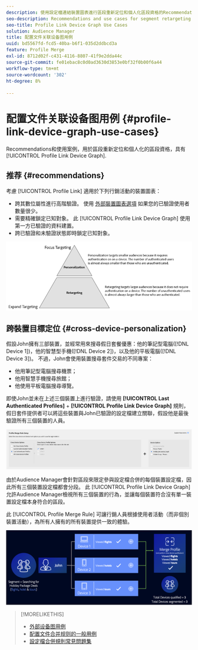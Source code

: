 ```yaml
---
description: 使用設定檔連結裝置圖表進行區段重新定位和個人化區段資格的Recommendations和使用案例。
seo-description: Recommendations and use cases for segment retargeting and personalized segment qualification with the Profile Link device graph.
seo-title: Profile Link Device Graph Use Cases
solution: Audience Manager
title: 配置文件关联设备图用例
uuid: bd5567fd-fcd5-40ba-b6f1-035d2ddbcd3a
feature: Profile Merge
exl-id: 8712d02f-c431-4116-8807-41f9e2dda44c
source-git-commit: fe01ebac8c0d0ad3630d3853e0bf32f0b00f6a44
workflow-type: tm+mt
source-wordcount: '302'
ht-degree: 8%

---
```


# 配置文件关联设备图用例 {#profile-link-device-graph-use-cases}

Recommendations和使用案例，用於區段重新定位和個人化的區段資格，具有 [!UICONTROL Profile Link Device Graph].

## 推荐 {#recommendations}

考慮 [!UICONTROL Profile Link] 適用於下列行銷活動的裝置圖表：

* 跨其數位屬性進行高階驗證。 使用 [外部裝置圖表選項](merge-rule-definitions.md#device-options) 如果您的已驗證使用者數量很少。
* 需要精確鎖定已知對象。 此 [!UICONTROL Profile Link Device Graph] 使用第一方已驗證的資料建置。
* 跨已驗證和未驗證狀態即時鎖定已知對象。

![](assets/merge-rule-triangle2.png)

## 跨裝置目標定位 {#cross-device-personalization}

假設John擁有三部裝置，並經常用來搜尋假日套餐優惠：他的筆記型電腦([!DNL Device 1])，他的智慧型手機([!DNL Device 2])，以及他的平板電腦([!DNL Device 3])。 不過，John會使用裝置搜尋套件交易的不同專案：

* 他用筆記型電腦搜尋機票；
* 他用智慧手機搜尋旅館；
* 他使用平板電腦搜尋導覽。

即使John並未在上述三個裝置上進行驗證，請使用 **[!UICONTROL Last Authenticated Profiles]** + **[!UICONTROL Profile Link Device Graph]** 規則，假日套件提供者可以將這些裝置與John已驗證的設定檔建立關聯，假設他是最後驗證所有三個裝置的人員。

![last-device-graph](assets/last-device-graph.png)

由於Audience Manager會針對區段來限定參與設定檔合併的每個裝置設定檔，因此所有三個裝置設定檔都會分段。 此 [!UICONTROL Profile Link Device Graph] 允許Audience Manager檢視所有三個裝置的行為，並讓每個裝置符合沒有單一裝置設定檔本身符合的區段。

此 [!UICONTROL Profile Merge Rule] 可讓行銷人員根據使用者活動（而非個別裝置活動），為所有人擁有的所有裝置提供一致的體驗。

![跨裝置個人化](assets/cross-device-personalization.png)

>[!MORELIKETHIS]
>
>* [外部设备图用例](external-graph-use-cases.md)
>* [配置文件合并规则的一般用例](merge-rule-targeting-options.md)
>* [設定檔合併規則常見問題集](../../faq/faq-profile-merge.md)


